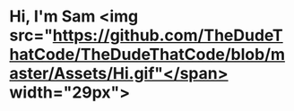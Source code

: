 # Hi, I'm Sam <span class="hljs-tag"><<span class="hljs-name">img</span> <span class="hljs-attr">src</span>=<span class="hljs-string">"https://github.com/TheDudeThatCode/TheDudeThatCode/blob/master/Assets/Hi.gif"</span> <span class="hljs-attr">width</span>=<span class="hljs-string">"29px"</span>></span>  
